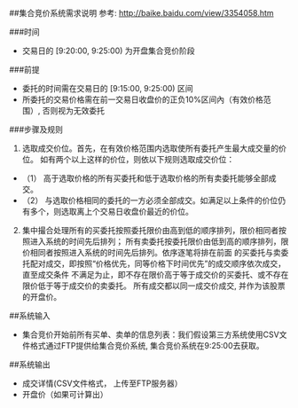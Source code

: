 ##集合竞价系统需求说明
参考: http://baike.baidu.com/view/3354058.htm

###时间
- 交易日的 [9:20:00, 9:25:00) 为开盘集合竞价阶段

###前提
- 委托的时间需在交易日的 [9:15:00, 9:25:00) 区间
- 所委托的交易价格需在前一交易日收盘价的正负10%区间內（有效价格范围）, 否则视为无效委托


###步骤及规则

1. 选取成交价位。首先，在有效价格范围内选取使所有委托产生最大成交量的价位。
如有两个以上这样的价位，则依以下规则选取成交价位：
  - （1） 高于选取价格的所有买委托和低于选取价格的所有卖委托能够全部成交。
  - （2） 与选取价格相同的委托的一方必须全部成交。如满足以上条件的价位仍有多个，则选取离上个交易日收盘价最近的价位。

2. 集中撮合处理所有的买委托按照委托限价由高到低的顺序排列，限价相同者按照进入系统的时间先后排列；
  所有卖委托按委托限价由低到高的顺序排列，限价相同者按照进入系统的时间先后排列。依序逐笔将排在前面
  的买委托与卖委托配对成交，即按照“价格优先，同等价格下时间优先”的成交顺序依次成交，直至成交条件
  不满足为止，即不存在限价高于等于成交价的买委托、或不存在限价低于等于成交价的卖委托。
  所有成交都以同一成交价成交, 并作为该股票的开盘价。


##系统输入
- 集合竞价开始前所有买单、卖单的信息列表：我们假设第三方系统使用CSV文件格式通过FTP提供给集合竞价系统, 集合竞价系统在9:25:00去获取。 

##系统输出
- 成交详情(CSV文件格式， 上传至FTP服务器）
- 开盘价（如果可计算出）
